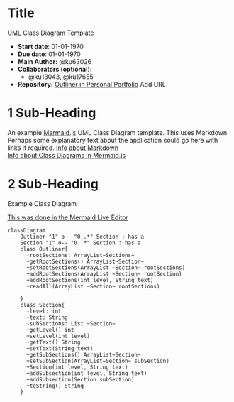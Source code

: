 # Title
UML Class Diagram Template
- **Start date**: 01-01-1970  
- **Due date**: 01-01-1970  
- **Main Author:** @ku63026  
- **Collaborators (optional):**  
  - @ku13043, @ku17655  
- **Repository:**
[Outliner in Personal Portfolio]() Add URL 

# 1 Sub-Heading

An example [Mermaid.js](https://mermaid.js.org/) UML Class Diagram template.  This uses Markdown Perhaps some explanatory text about the application could go here with links if required.
[Info about Markdown](https://markdown.land/)  
[Info about Class Diagrams in Mermaid.js](https://mermaid.js.org/syntax/classDiagram.html)  
 

# 2 Sub-Heading
Example Class Diagram

[This was done in the Mermaid Live Editor](https://mermaid.live/)  


```mermaid
classDiagram
    Outliner "1" o-- "0..*" Section : has a 
    Section "1" o-- "0..*" Section : has a
    class Outliner{
      -rootSections: ArrayList~Sections~
      +getRootSections() ArrayList~Section~
      +setRootSections(ArrayList ~Section~ rootSections) 
      +addRootSections(ArrayList ~Section~ rootSection)
      +addRootSections(int level, String text)
      +readAll(ArrayList ~Section~ rootSections)
      
    }
    class Section{
      -level: int
      -text: String
      -subSections: List ~Section~
      +getLevel() int
      +setLevel(int level)
      +getText() String
      +setText(String text)
      +getSubSections() ArrayList~Section~
      +setSubSection(ArrayList~Section~ subSection)
      +Section(int level, String text)
      +addSubsection(int level, String text)
      +addSubsection(Section subSection)
      +toString() String
    }

```
